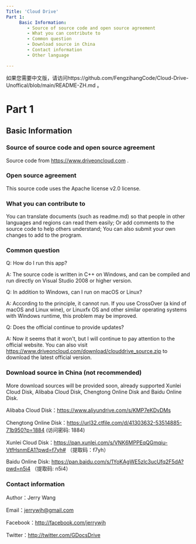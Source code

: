 ```yaml
---
Title: 'Cloud Drive'
Part 1:
     Basic Information:
        - Source of source code and open source agreement
        - What you can contribute to
        - Common question
        - Download source in China
        - Contact information
        - Other language

---
```

如果您需要中文版，请访问https://github.com/FengzihangCode/Cloud-Drive-Unoffical/blob/main/README-ZH.md 。
# Part 1

## Basic Information


### Source of source code and open source agreement
Source code from https://www.driveoncloud.com . 

### Open source agreement
This source code uses the Apache license v2.0 license.

### What you can contribute to
You can translate documents (such as readme.md) so that people in other languages and regions can read them easily; Or add comments to the source code to help others understand; You can also submit your own changes to add to the program.


### Common question
Q: How do I run this app?

A: The source code is written in C++ on Windows, and can be compiled and run directly on Visual Studio 2008 or higher version.



Q: In addition to Windows, can I run on macOS or Linux?

A: According to the principle, it cannot run. If you use CrossOver (a kind of macOS and Linux wine), or Linuxfx OS and other similar operating systems with Windows runtime, this problem may be improved.



Q: Does the official continue to provide updates?

A: Now it seems that it won't, but I will continue to pay attention to the official website. You can also visit https://www.driveoncloud.com/download/clouddrive_source.zip to download the latest official version.


### Download source in China (not recommended)
More download sources will be provided soon, already supported Xunlei Cloud Disk, Alibaba Cloud Disk, Chengtong Online Disk and Baidu Online Disk.

Alibaba Cloud Disk：https://www.aliyundrive.com/s/KMP7eKDvDMs

Chengtong Online Disk：https://url32.ctfile.com/d/41303632-53514885-71b950?p=1884 (访问密码: 1884)

Xunlei Cloud Disk：https://pan.xunlei.com/s/VNK6MPPEqQGmqiu-VtfHsnmEA1?pwd=f7yh# （提取码：f7yh）

Baidu Online Disk: https://pan.baidu.com/s/1YoKAgWE5zlc3ucUfq2F5dA?pwd=n5i4 （提取码: n5i4）

### Contact information
Author：Jerry Wang

Email：jerrywjh@gmail.com

Facebook：http://facebook.com/jerrywjh

Twitter：http://twitter.com/GDocsDrive
